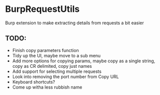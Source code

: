 # BurpRequestUtils
Burp extension to make extracting details from requests a bit easier

## TODO:
* Finish copy parameters function
* Tidy up the UI, maybe move to a sub menu
* Add more options for copying params, maybe copy as a single string, copy as CR delimited, copy just names
* Add support for selecting multiple requests
* Look into removing the port number from Copy URL
* Keyboard shortcuts?
* Come up witha less rubbish name
